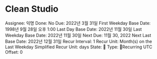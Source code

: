 # Clean Studio

Assignee: 익명
Done: No
Due: 2022년 3월 31일
First Weekday Base Date: 1998년 9월 28일 오후 1:00
Last Day Base Date: 2022년 11월 30일
Last Weekday Base Date: 2022년 11월 30일
Next Due: 11월 30, 2022
Next Last Base Date: 2022년 12월 31일
Recur Interval: 1
Recur Unit: Month(s) on the Last Weekday
Simplified Recur Unit: days
State: 🔴
Type: 🔄Recurring
UTC Offset: 0